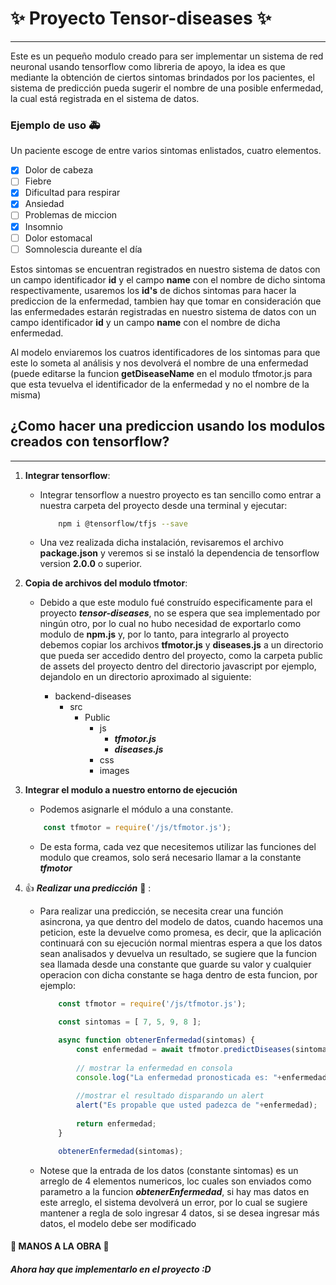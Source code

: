 # :sparkles: Proyecto Tensor-diseases :sparkles:
---

Este es un pequeño modulo creado para ser implementar un sistema de red neuronal usando tensorflow como libreria de apoyo, la idea es que mediante la obtención de ciertos sintomas brindados por los pacientes, el sistema de predicción pueda sugerir el nombre de una posible enfermedad, la cual está registrada en el sistema de datos.

### Ejemplo de uso :ambulance:

Un paciente escoge de entre varios sintomas enlistados, cuatro elementos.

- [x] Dolor de cabeza
- [ ] Fiebre
- [x] Dificultad para respirar
- [x] Ansiedad
- [ ] Problemas de miccion
- [x] Insomnio
- [ ] Dolor estomacal
- [ ] Somnolescia dureante el día

Estos sintomas se encuentran registrados en nuestro sistema de datos con un campo identificador **id** y el campo **name** con el nombre de dicho sintoma respectivamente, usaremos los **id's** de dichos sintomas para hacer la prediccion de la enfermedad, tambien hay que tomar en consideración que las enfermedades estarán registradas en nuestro sistema de datos con un campo identificador **id** y un campo **name** con el nombre de dicha enfermedad.

Al modelo enviaremos los cuatros identificadores de los sintomas para que este lo someta al análisis y nos devolverá el nombre de una enfermedad (puede editarse la funcion **getDiseaseName** en el modulo tfmotor.js para que esta tevuelva el identificador de la enfermedad y no el nombre de la misma)

## ¿Como hacer una prediccion usando los modulos creados con tensorflow?
---
1. **Integrar tensorflow**:
    * Integrar tensorflow a nuestro proyecto es tan sencillo como entrar a nuestra carpeta del proyecto desde una terminal y ejecutar:
        ```bash
            npm i @tensorflow/tfjs --save
        ```
    * Una vez realizada dicha instalación, revisaremos el archivo **package.json** y veremos si se instaló la dependencia de tensorflow version **2.0.0** o superior.

2. **Copia de archivos del modulo tfmotor**:
    * Debido a que este modulo fué construído especificamente para el proyecto ***tensor-diseases***, no se espera que sea implementado por ningún otro, por lo cual no hubo necesidad de exportarlo como modulo de **npm.js** y, por lo tanto, para integrarlo al proyecto debemos copiar los archivos **tfmotor.js** y **diseases.js** a un directorio que pueda ser accedido dentro del proyecto, como la carpeta public de assets del proyecto dentro del directorio javascript por ejemplo, dejandolo en un directorio aproximado al siguiente:
    
        * backend-diseases
            * src
                * Public
                    * js
                        * ***tfmotor.js***
                        * ***diseases.js***
                    * css
                    * images
    
3. **Integrar el modulo a nuestro entorno de ejecución**
    * Podemos asignarle el módulo a una constante.
    ```js
        const tfmotor = require('/js/tfmotor.js');
    ```
    * De esta forma, cada vez que necesitemos utilizar las funciones del modulo que creamos, solo será necesario llamar a la constante ***tfmotor***

4. :+1: ***Realizar una predicción*** :rocket: :
    * Para realizar una predicción, se necesita crear una función asincrona, ya que dentro del modelo de datos, cuando hacemos una peticion, este la devuelve como promesa, es decir, que la aplicación continuará con su ejecución normal mientras espera a que los datos sean analisados y devuelva un resultado, se sugiere que la funcion sea llamada desde una constante que guarde su valor y cualquier operacion con dicha constante se haga dentro de esta funcion, por ejemplo:
        ```js
            const tfmotor = require('/js/tfmotor.js');

            const sintomas = [ 7, 5, 9, 8 ];

            async function obtenerEnfermedad(sintomas) {
                const enfermedad = await tfmotor.predictDiseases(sintomas);
            
                // mostrar la enfermedad en consola
                console.log("La enfermedad pronosticada es: "+enfermedad);
            
                //mostrar el resultado disparando un alert
                alert("Es propable que usted padezca de "+enfermedad); 
            
                return enfermedad;
            }

            obtenerEnfermedad(sintomas);
        ```

    * Notese que la entrada de los datos (constante sintomas) es un arreglo de 4 elementos numericos, loc cuales son enviados como parametro a la funcion ***obtenerEnfermedad***, si hay mas datos en este arreglo, el sistema devolverá un error, por lo cual se sugiere mantener a regla de solo ingresar 4 datos, si se desea ingresar más datos, el modelo debe ser modificado

#### :tada: MANOS A LA OBRA :tada:
##### Ahora hay que implementarlo en el proyecto :D